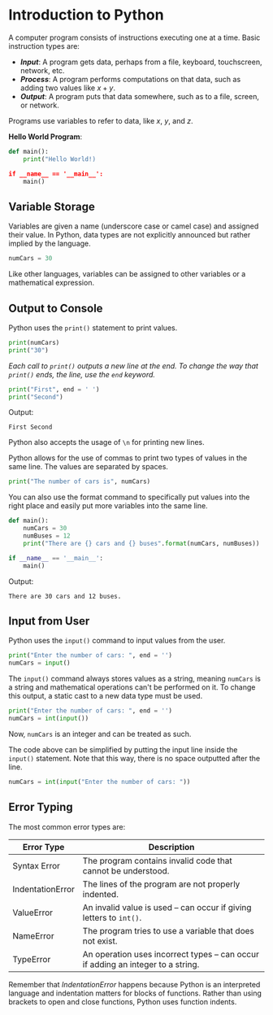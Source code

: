 # Introduction to Python
A computer program consists of instructions executing one at a time. Basic instruction types are:
- ***Input***: A program gets data, perhaps from a file, keyboard, touchscreen, network, etc.
- ***Process***: A program performs computations on that data, such as adding two values like $x + y$.
- ***Output***: A program puts that data somewhere, such as to a file, screen, or network.

Programs use variables to refer to data, like $x$, $y$, and $z$.

**Hello World Program**:
```python
def main():
	print("Hello World!)

if __name__ == '__main__':
	main()
```

## Variable Storage
Variables are given a name (underscore case or camel case) and assigned their value.  In Python, data types are not explicitly announced but rather implied by the language.
```python
numCars = 30
```
Like other languages, variables can be assigned to other variables or a mathematical expression.

## Output to Console
Python uses the `print()` statement to print values.
```python
print(numCars)
print("30")
```
*Each call to `print()` outputs a new line at the end.  To change the way that `print()` ends, the line, use the `end` keyword.*
```python
print("First", end = ' ')
print("Second")
```
Output:
```
First Second

```
Python also accepts the usage of `\n` for printing new lines.

Python allows for the use of commas to print two types of values in the same line.  The values are separated by spaces.
```python
print("The number of cars is", numCars)
```

You can also use the format command to specifically put values into the right place and easily put more variables into the same line.
```python
def main():
	numCars = 30
	numBuses = 12
	print("There are {} cars and {} buses".format(numCars, numBuses))

if __name__ == '__main__':
	main()
```
Output:
```
There are 30 cars and 12 buses.
```

## Input from User
Python uses the `input()` command to input values from the user.
```python
print("Enter the number of cars: ", end = '')
numCars = input()
```
The `input()` command always stores values as a string, meaning `numCars` is a string and mathematical operations can't be performed on it.  To change this output, a static cast to a new data type must be used.
```python
print("Enter the number of cars: ", end = '')
numCars = int(input())
```
Now, `numCars` is an integer and can be treated as such.

The code above can be simplified by putting the input line inside the `input()` statement.  Note that this way, there is no space outputted after the line.
```python
numCars = int(input("Enter the number of cars: "))
```

## Error Typing
The most common error types are:

|  Error Type  | Description  |
|--------------|---|
| Syntax Error | The program contains invalid code that cannot be understood. |
| IndentationError| The lines of the program are not properly indented. |
| ValueError | An invalid value is used – can occur if giving letters to `int()`. |
| NameError | The program tries to use a variable that does not exist. |
| TypeError | An operation uses incorrect types – can occur if adding an integer to a string. |

Remember that *IndentationError* happens because Python is an interpreted language and indentation matters for blocks of functions.  Rather than using brackets to open and close functions, Python uses function indents.

